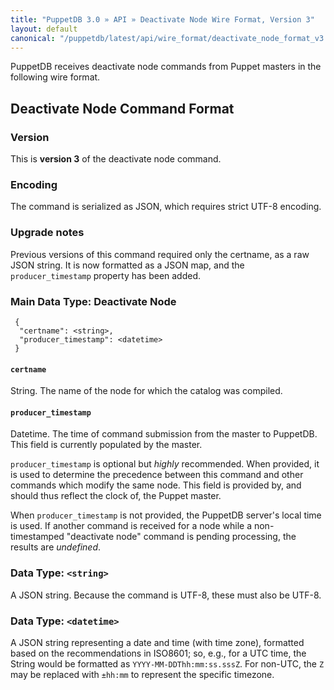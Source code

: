 ```yaml
---
title: "PuppetDB 3.0 » API » Deactivate Node Wire Format, Version 3"
layout: default
canonical: "/puppetdb/latest/api/wire_format/deactivate_node_format_v3.html"
---
```


PuppetDB receives deactivate node commands from Puppet masters in the following wire format.

Deactivate Node Command Format
-----

### Version

This is **version 3** of the deactivate node command.

### Encoding

The command is serialized as JSON, which requires strict UTF-8 encoding. 

### Upgrade notes

Previous versions of this command required only the certname, as a raw JSON
string. It is now formatted as a JSON map, and the `producer_timestamp` property
has been added.

### Main Data Type: Deactivate Node

     {
      "certname": <string>,
      "producer_timestamp": <datetime>
     }

#### `certname`

String. The name of the node for which the catalog was compiled.

#### `producer_timestamp`

Datetime.  The time of command submission from the master to PuppetDB.  This
field is currently populated by the master.

`producer_timestamp` is optional but *highly* recommended. When provided, it is
used to determine the precedence between this command and other commands which
modify the same node. This field is provided by, and should thus reflect the
clock of, the Puppet master.

When `producer_timestamp` is not provided, the PuppetDB server's local time is
used.  If another command is received for a node while a non-timestamped
"deactivate node" command is pending processing, the results are *undefined*.

### Data Type: `<string>`

A JSON string. Because the command is UTF-8, these must also be UTF-8.

### Data Type: `<datetime>`

A JSON string representing a date and time (with time zone), formatted based on
the recommendations in ISO8601; so, e.g., for a UTC time, the String would be
formatted as `YYYY-MM-DDThh:mm:ss.sssZ`.  For non-UTC, the `Z` may be replaced
with `±hh:mm` to represent the specific timezone.
